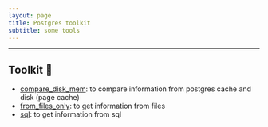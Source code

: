```yaml
---
layout: page
title: Postgres toolkit
subtitle: some tools
---
```


---------------

## Toolkit :wrench:

* [compare_disk_mem](https://github.com/bdrouvot/pg_toolkit/tree/master/compare_disk_mem): to compare information from postgres cache and disk (page cache)
* [from_files_only](https://github.com/bdrouvot/pg_toolkit/tree/master/from_files_only): to get information from files
* [sql](https://github.com/bdrouvot/pg_toolkit/tree/master/sql): to get information from sql
